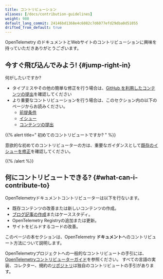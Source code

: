 ```yaml
---
title: コントリビューション
aliases: [/docs/contribution-guidelines]
weight: 980
default_lang_commit: 24146bd1368e4c6082c7d6077efd29dba0d51055
drifted_from_default: true
---
```


OpenTelemetry のドキュメントとWebサイトのコントリビューションに興味を持っていただきありがとうございます。

## 今すぐ飛び込んでみよう! {#jump-right-in}

何がしたいですか?

- タイプミスやその他の簡単な修正を行う場合は、[GitHub を利用したコンテンツの提出](pull-requests/#changes-using-github)を確認してください
- より重要なコントリビューションを行う場合は、このセクション内の以下のページからお読みください。
  - [前提条件][Prerequisites]
  - [イシュー][Issues]
  - [コンテンツの提出][Submitting content]

[Prerequisites]: prerequisites/
[Issues]: issues/
[Submitting content]: pull-requests/

{{% alert title="<i class='far fa-exclamation-triangle'></i> 初めてのコントリビュートですか? " %}}

意欲的な初めてのコントリビューターの方は、重要なガイダンスとして[既存のイシューを修正](issues/#fixing-an-existing-issue)を確認してください。

{{% /alert %}}

## 何にコントリビュートできる? {#what-can-i-contribute-to}

OpenTelemetryドキュメントコントリビューターは以下を行ないます。

- 既存コンテンツの改善または新しいコンテンツの作成。
- [ブログ記事の作成](/blog)またはケーススタディ。
- OpenTelemetry Registryの追加または更新。
- サイトをビルドするコードの改善。

このページの本セクションは、OpenTelemetry **ドキュメント**へのコントリビュート方法について説明します。

OpenTelemetryプロジェクトへの一般的なコントリビュートの手引には、[OpenTelemetryコントリビューターガイド]を参照ください。
すべての言語の実装、コレクター、規約の[リポジトリ][org]は独自のコントリビュートの手引があります。

[OpenTelemetryコントリビューターガイド]: https://github.com/open-telemetry/community/blob/main/guides/contributor
[org]: https://github.com/open-telemetry
